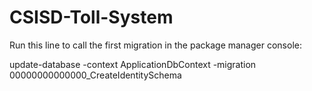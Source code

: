 # CSISD-Toll-System
Run this line to call the first migration in the package manager console:

  update-database -context ApplicationDbContext -migration 00000000000000_CreateIdentitySchema
